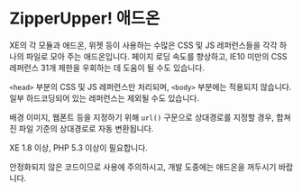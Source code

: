 
ZipperUpper! 애드온
===================

XE의 각 모듈과 애드온, 위젯 등이 사용하는 수많은 CSS 및 JS 레퍼런스들을
각각 하나의 파일로 모아 주는 애드온입니다.
페이지 로딩 속도를 향상하고, IE10 미만의 CSS 레퍼런스 31개 제한을 우회하는 데 도움이 될 수도 있습니다.

`<head>` 부분의 CSS 및 JS 레퍼런스만 처리되며,
`<body>` 부분에는 적용되지 않습니다.
일부 하드코딩되어 있는 레퍼런스는 제외될 수도 있습니다.

배경 이미지, 웹폰트 등을 지정하기 위해 `url()` 구문으로 상대경로를 지정할 경우,
합쳐진 파일 기준의 상대경로로 자동 변환됩니다.

XE 1.8 이상, PHP 5.3 이상이 필요합니다.

안정화되지 않은 코드이므로 사용에 주의하시고, 개발 도중에는 애드온을 꺼두시기 바랍니다.

